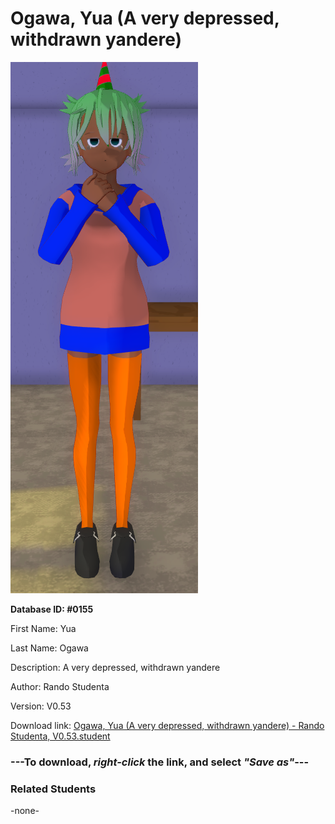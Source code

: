 # Ogawa, Yua (A very depressed, withdrawn yandere)

<img src="../../Files/Images/Ogawa, Yua (A very depressed, withdrawn yandere).png" title="Ogawa, Yua (A very depressed, withdrawn yandere) - Rando Studenta, V0.53">

**Database ID: #0155**

First Name: Yua

Last Name: Ogawa

Description: A very depressed, withdrawn yandere

Author: Rando Studenta

Version: V0.53

Download link: <a href="https://raw.githubusercontent.com/Arbiter1223/Daigaku-Gurashi-Custom-Students/master/Files/Student%20Files/Ogawa%2C%20Yua%20(A%20very%20depressed%2C%20withdrawn%20yandere)%20-%20Rando%20Studenta%2C%20V0.53.student">Ogawa, Yua (A very depressed, withdrawn yandere) - Rando Studenta, V0.53.student</a>

### ---**To download, _right-click_ the link, and select _"Save as"_**---

### Related Students

-none-
